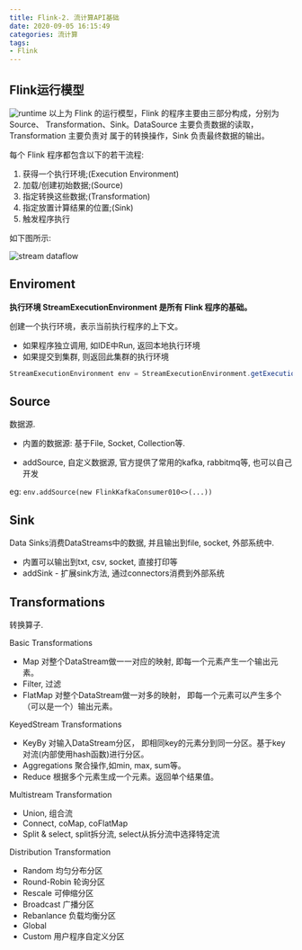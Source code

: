 ```yaml
---
title: Flink-2. 流计算API基础
date: 2020-09-05 16:15:49
categories: 流计算
tags: 
- Flink
---
```


## Flink运行模型

![runtime](https://tva1.sinaimg.cn/large/007S8ZIlly1gj7lszqn0xj30jg04i74i.jpg)
以上为 Flink 的运行模型，Flink 的程序主要由三部分构成，分别为 Source、 Transformation、Sink。DataSource 主要负责数据的读取，Transformation 主要负责对 属于的转换操作，Sink 负责最终数据的输出。

每个 Flink 程序都包含以下的若干流程:

1. 获得一个执行环境;(Execution Environment)
2. 加载/创建初始数据;(Source)
3. 指定转换这些数据;(Transformation)
4. 指定放置计算结果的位置;(Sink)
5. 触发程序执行

如下图所示:
<!--more-->
![stream dataflow](https://tva1.sinaimg.cn/large/007S8ZIlly1gj7ls5f2oej30hl0dswfz.jpg)

## Enviroment

**执行环境 StreamExecutionEnvironment 是所有 Flink 程序的基础。**

创建一个执行环境，表示当前执行程序的上下文。

* 如果程序独立调用, 如IDE中Run, 返回本地执行环境
* 如果提交到集群, 则返回此集群的执行环境

```java
StreamExecutionEnvironment env = StreamExecutionEnvironment.getExecutionEnvironment();
```

## Source

数据源.

* 内置的数据源: 基于File, Socket, Collection等.

* addSource, 自定义数据源, 官方提供了常用的kafka, rabbitmq等, 也可以自己开发

eg: `env.addSource(new FlinkKafkaConsumer010<>(...))`

## Sink

Data Sinks消费DataStreams中的数据, 并且输出到file, socket, 外部系统中.

* 内置可以输出到txt, csv, socket, 直接打印等
* addSink - 扩展sink方法, 通过connectors消费到外部系统

## Transformations

转换算子.

Basic Transformations

* Map
    对整个DataStream做一一对应的映射, 即每一个元素产生一个输出元素。
* Filter, 过滤
* FlatMap
    对整个DataStream做一对多的映射， 即每一个元素可以产生多个（可以是一个）输出元素。

KeyedStream Transformations

* KeyBy
    对输入DataStream分区， 即相同key的元素分到同一分区。基于key对流(内部使用hash函数)进行分区。
* Aggregations
    聚合操作,如min, max, sum等。
* Reduce
    根据多个元素生成一个元素。返回单个结果值。

Multistream Transformation

* Union, 组合流
* Connect, coMap, coFlatMap
* Split & select, split拆分流, select从拆分流中选择特定流

Distribution Transformation

* Random
    均匀分布分区
* Round-Robin
    轮询分区
* Rescale
    可伸缩分区
* Broadcast
    广播分区
* Rebanlance
    负载均衡分区
* Global
* Custom
    用户程序自定义分区
